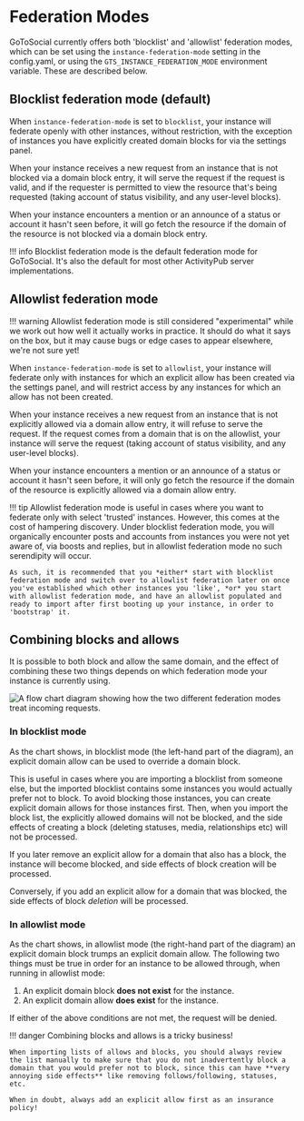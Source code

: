 # Federation Modes

GoToSocial currently offers both 'blocklist' and 'allowlist' federation modes, which can be set using the `instance-federation-mode` setting in the config.yaml, or using the `GTS_INSTANCE_FEDERATION_MODE` environment variable. These are described below.

## Blocklist federation mode (default)

When `instance-federation-mode` is set to `blocklist`, your instance will federate openly with other instances, without restriction, with the exception of instances you have explicitly created domain blocks for via the settings panel.

When your instance receives a new request from an instance that is not blocked via a domain block entry, it will serve the request if the request is valid, and if the requester is permitted to view the resource that's being requested (taking account of status visibility, and any user-level blocks).

When your instance encounters a mention or an announce of a status or account it hasn't seen before, it will go fetch the resource if the domain of the resource is not blocked via a domain block entry.

!!! info
    Blocklist federation mode is the default federation mode for GoToSocial. It's also the default for most other ActivityPub server implementations.

## Allowlist federation mode

!!! warning
    Allowlist federation mode is still considered "experimental" while we work out how well it actually works in practice. It should do what it says on the box, but it may cause bugs or edge cases to appear elsewhere, we're not sure yet!

When `instance-federation-mode` is set to `allowlist`, your instance will federate only with instances for which an explicit allow has been created via the settings panel, and will restrict access by any instances for which an allow has not been created.

When your instance receives a new request from an instance that is not explicitly allowed via a domain allow entry, it will refuse to serve the request. If the request comes from a domain that is on the allowlist, your instance will serve the request (taking account of status visibility, and any user-level blocks).

When your instance encounters a mention or an announce of a status or account it hasn't seen before, it will only go fetch the resource if the domain of the resource is explicitly allowed via a domain allow entry.

!!! tip
    Allowlist federation mode is useful in cases where you want to federate only with select 'trusted' instances. However, this comes at the cost of hampering discovery. Under blocklist federation mode, you will organically encounter posts and accounts from instances you were not yet aware of, via boosts and replies, but in allowlist federation mode no such serendipity will occur.
    
    As such, it is recommended that you *either* start with blocklist federation mode and switch over to allowlist federation later on once you've established which other instances you 'like', *or* you start with allowlist federation mode, and have an allowlist populated and ready to import after first booting up your instance, in order to 'bootstrap' it.

## Combining blocks and allows

It is possible to both block and allow the same domain, and the effect of combining these two things depends on which federation mode your instance is currently using.

![A flow chart diagram showing how the two different federation modes treat incoming requests.](../public/diagrams/federation_modes.png)

### In blocklist mode

As the chart shows, in blocklist mode (the left-hand part of the diagram), an explicit domain allow can be used to override a domain block.

This is useful in cases where you are importing a blocklist from someone else, but the imported blocklist contains some instances you would actually prefer not to block. To avoid blocking those instances, you can create explicit domain allows for those instances first. Then, when you import the block list, the explicitly allowed domains will not be blocked, and the side effects of creating a block (deleting statuses, media, relationships etc) will not be processed.

If you later remove an explicit allow for a domain that also has a block, the instance will become blocked, and side effects of block creation will be processed.

Conversely, if you add an explicit allow for a domain that was blocked, the side effects of block *deletion* will be processed.

### In allowlist mode

As the chart shows, in allowlist mode (the right-hand part of the diagram) an explicit domain block trumps an explicit domain allow. The following two things must be true in order for an instance to be allowed through, when running in allowlist mode:

1. An explicit domain block **does not exist** for the instance.
2. An explicit domain allow **does exist** for the instance.

If either of the above conditions are not met, the request will be denied.

!!! danger
    Combining blocks and allows is a tricky business!
    
    When importing lists of allows and blocks, you should always review the list manually to make sure that you do not inadvertently block a domain that you would prefer not to block, since this can have **very annoying side effects** like removing follows/following, statuses, etc.
    
    When in doubt, always add an explicit allow first as an insurance policy!
